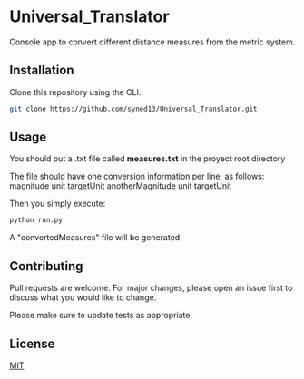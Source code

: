 # Universal_Translator
Console app to convert different distance measures from the metric system.


## Installation

Clone this repository using the CLI.

```bash
git clone https://github.com/syned13/Universal_Translator.git
```

## Usage
You should put a .txt file called <b>measures.txt</b> in the proyect root directory

The file should have one conversion information per line, as follows:
magnitude unit targetUnit
anotherMagnitude unit targetUnit

Then you simply execute:
```bash
python run.py
```
A "convertedMeasures" file will be generated.

## Contributing
Pull requests are welcome. For major changes, please open an issue first to discuss what you would like to change.

Please make sure to update tests as appropriate.

## License
[MIT](https://choosealicense.com/licenses/mit/)

